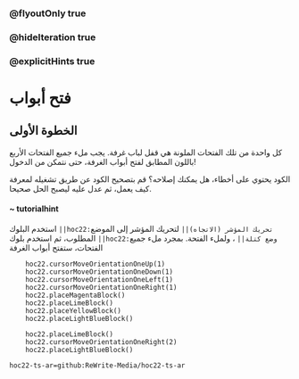 ### @flyoutOnly true
### @hideIteration true
### @explicitHints true


# فتح أبواب 

## الخطوة الأولى
كل واحدة من تلك الفتحات الملونة هي قفل لباب غرفة. يجب ملء جميع الفتحات الأربع باللون المطابق لفتح أبواب الغرفة، حتى نتمكن من الدخول!

الكود يحتوي على أخطاء، هل يمكنك إصلاحه؟ قم بتصحيح الكود عن طريق تشغيله لمعرفة كيف يعمل، ثم عدل عليه ليصبح الحل صحيحا.

#### ~ tutorialhint 
استخدم البلوك ``||hoc22:تحريك المؤشر (الاتجاه)||`` لتحريك المؤشر إلى الموضع المطلوب، ثم استخدم بلوك ``||hoc22:وضع كتلة||`` ، ولملء الفتحة. بمجرد ملء جميع الفتحات، ستفتح أبواب الغرفة

```ghost
    hoc22.cursorMoveOrientationOneUp(1)
    hoc22.cursorMoveOrientationOneDown(1)
    hoc22.cursorMoveOrientationOneLeft(1)
    hoc22.cursorMoveOrientationOneRight(1)
    hoc22.placeMagentaBlock()
    hoc22.placeLimeBlock()
    hoc22.placeYellowBlock()
    hoc22.placeLightBlueBlock()

```
```template
    hoc22.placeLimeBlock()        
    hoc22.cursorMoveOrientationOneRight(2)
    hoc22.placeLightBlueBlock()
```

```package
hoc22-ts-ar=github:ReWrite-Media/hoc22-ts-ar
```
